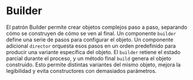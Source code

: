 # Builder

El patrón Builder permite crear objetos complejos paso a paso, separando cómo se construyen de cómo se ven al final.
Un componente ``builder`` define una serie de pasos para configurar el objeto.
Un componente adicional ``director`` orquesta esos pasos en un orden predefinido para producir una variante específica del objeto.
El ``builder`` retiene el estado parcial durante el proceso, y un método final ``build`` genera el objeto construido.
Esto permite distintas variantes del mismo objeto, mejora la legibilidad y evita constructores con demasiados parámetros.
